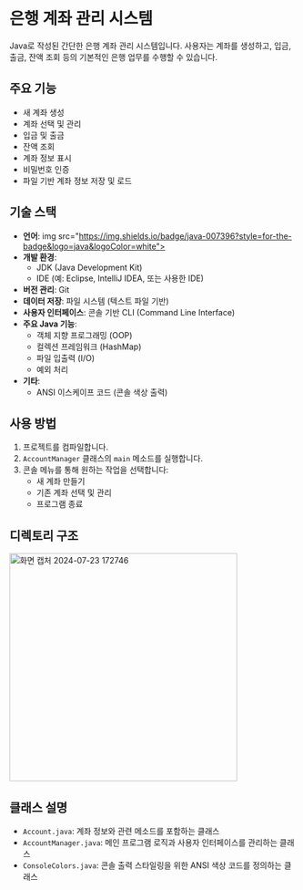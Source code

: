 # 은행 계좌 관리 시스템

Java로 작성된 간단한 은행 계좌 관리 시스템입니다. 사용자는 계좌를 생성하고, 입금, 출금, 잔액 조회 등의 기본적인 은행 업무를 수행할 수 있습니다.

## 주요 기능

- 새 계좌 생성
- 계좌 선택 및 관리
- 입금 및 출금
- 잔액 조회
- 계좌 정보 표시
- 비밀번호 인증
- 파일 기반 계좌 정보 저장 및 로드

## 기술 스택

- **언어**:
  img src="https://img.shields.io/badge/java-007396?style=for-the-badge&logo=java&logoColor=white">
- **개발 환경**: 
  - JDK (Java Development Kit)
  - IDE (예: Eclipse, IntelliJ IDEA, 또는 사용한 IDE)
- **버전 관리**: Git
- **데이터 저장**: 파일 시스템 (텍스트 파일 기반)
- **사용자 인터페이스**: 콘솔 기반 CLI (Command Line Interface)
- **주요 Java 기능**:
  - 객체 지향 프로그래밍 (OOP)
  - 컬렉션 프레임워크 (HashMap)
  - 파일 입출력 (I/O)
  - 예외 처리
- **기타**: 
  - ANSI 이스케이프 코드 (콘솔 색상 출력)

## 사용 방법

1. 프로젝트를 컴파일합니다.
2. `AccountManager` 클래스의 `main` 메소드를 실행합니다.
3. 콘솔 메뉴를 통해 원하는 작업을 선택합니다:
   - 새 계좌 만들기
   - 기존 계좌 선택 및 관리
   - 프로그램 종료

## 디렉토리 구조
<img src="https://github.com/user-attachments/assets/346507d9-074b-49e1-889e-87b6fdf68749" width="400" alt="화면 캡처 2024-07-23 172746">


## 클래스 설명

- `Account.java`: 계좌 정보와 관련 메소드를 포함하는 클래스
- `AccountManager.java`: 메인 프로그램 로직과 사용자 인터페이스를 관리하는 클래스
- `ConsoleColors.java`: 콘솔 출력 스타일링을 위한 ANSI 색상 코드를 정의하는 클래스
